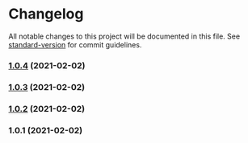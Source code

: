 # Changelog

All notable changes to this project will be documented in this file. See [standard-version](https://github.com/conventional-changelog/standard-version) for commit guidelines.

### [1.0.4](https://github.com/saltedfish964/vuepress-theme-saltedfish/compare/v1.0.3...v1.0.4) (2021-02-02)

### [1.0.3](https://github.com/saltedfish964/vuepress-theme-saltedfish/compare/v1.0.2...v1.0.3) (2021-02-02)

### [1.0.2](https://github.com/saltedfish964/vuepress-theme-saltedfish/compare/v1.0.1...v1.0.2) (2021-02-02)

### 1.0.1 (2021-02-02)
